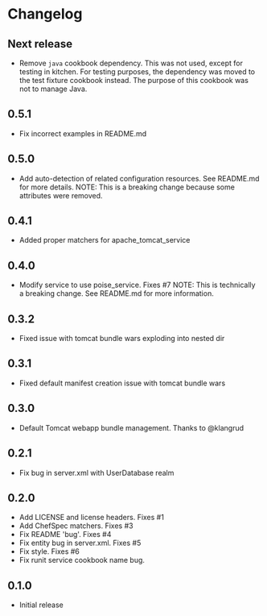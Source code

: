 # Changelog

Next release
---------
- Remove `java` cookbook dependency. This was not used, except for testing in kitchen. For testing purposes, the
  dependency was moved to the test fixture cookbook instead. The purpose of this cookbook was not to manage Java.

0.5.1
---------
- Fix incorrect examples in README.md

0.5.0
---------
- Add auto-detection of related configuration resources. See README.md for
  more details. NOTE: This is a breaking change because some attributes were 
  removed.

0.4.1
---------
- Added proper matchers for apache_tomcat_service

0.4.0
---------
- Modify service to use poise_service. Fixes #7
  NOTE: This is technically a breaking change. See README.md for more information. 

0.3.2
---------
- Fixed issue with tomcat bundle wars exploding into nested dir

0.3.1
---------
- Fixed default manifest creation issue with tomcat bundle wars

0.3.0
---------
- Default Tomcat webapp bundle management. Thanks to @klangrud

0.2.1
---------
- Fix bug in server.xml with UserDatabase realm

0.2.0
---------
- Add LICENSE and license headers. Fixes #1
- Add ChefSpec matchers. Fixes #3
- Fix README 'bug'. Fixes #4
- Fix entity bug in server.xml. Fixes #5
- Fix style. Fixes #6
- Fix runit service cookbook name bug.

0.1.0
---------
- Initial release

